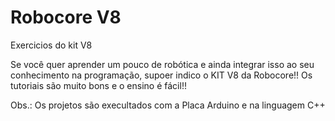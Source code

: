 # Robocore V8 

 Exercicios do kit V8

Se você quer aprender um pouco de robótica e ainda integrar isso ao seu conhecimento na programação, supoer indico o KIT V8 da Robocore!!
Os tutoriais são muito bons e o ensino é fácil!!

Obs.:  Os projetos são execultados com a Placa Arduino e na linguagem C++
